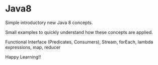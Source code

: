 # Java8


Simple introductory new Java 8 concepts.

Small examples to quickly understand how these concepts are applied.

Functional Interface (Predicates, Consumers), Stream, forEach, lambda expressions, map, reducer

Happy Learning!!
